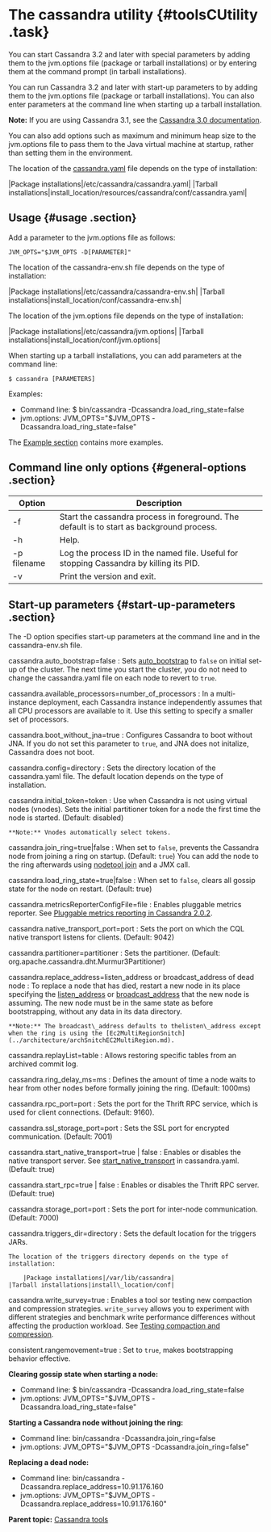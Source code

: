 # The cassandra utility {#toolsCUtility .task}

You can start Cassandra 3.2 and later with special parameters by adding them to the jvm.options file \(package or tarball installations\) or by entering them at the command prompt \(in tarball installations\).

You can run Cassandra 3.2 and later with start-up parameters to by adding them to the jvm.options file \(package or tarball installations\). You can also enter parameters at the command line when starting up a tarball installation.

**Note:** If you are using Cassandra 3.1, see the [Cassandra 3.0 documentation](/en/cassandra-oss/3.0/cassandra/tools/toolsCUtility.html).

You can also add options such as maximum and minimum heap size to the jvm.options file to pass them to the Java virtual machine at startup, rather than setting them in the environment.

The location of the [cassandra.yaml](/en/archived/cassandra/3.x/cassandra/configuration/configCassandra_yaml.html) file depends on the type of installation:

|Package installations|/etc/cassandra/cassandra.yaml|
|Tarball installations|install\_location/resources/cassandra/conf/cassandra.yaml|

## Usage {#usage .section}

Add a parameter to the jvm.options file as follows:

```
JVM_OPTS="$JVM_OPTS -D[PARAMETER]"
```

The location of the cassandra-env.sh file depends on the type of installation:

|Package installations|/etc/cassandra/cassandra-env.sh|
|Tarball installations|install\_location/conf/cassandra-env.sh|

The location of the jvm.options file depends on the type of installation:

|Package installations|/etc/cassandra/jvm.options|
|Tarball installations|install\_location/conf/jvm.options|

When starting up a tarball installations, you can add parameters at the command line:

```screen
$ cassandra [PARAMETERS]
```

Examples:

-   Command line: $ bin/cassandra -Dcassandra.load\_ring\_state=false
-   jvm.options: JVM\_OPTS="$JVM\_OPTS -Dcassandra.load\_ring\_state=false"

The [Example section](toolsCUtility.md#example) contains more examples.

## Command line only options {#general-options .section}

|Option|Description|
|------|-----------|
| -f |Start the cassandra process in foreground. The default is to start as background process.|
| -h |Help.|
| -p filename |Log the process ID in the named file. Useful for stopping Cassandra by killing its PID.|
| -v |Print the version and exit.|

## Start-up parameters {#start-up-parameters .section}

The -D option specifies start-up parameters at the command line and in the cassandra-env.sh file.

 cassandra.auto\_bootstrap=false
 :   Sets [auto\_bootstrap](../configuration/configCassandra_yaml.md#auto_bootstrap) to `false` on initial set-up of the cluster. The next time you start the cluster, you do not need to change the cassandra.yaml file on each node to revert to `true`.

  cassandra.available\_processors=number\_of\_processors 
 :   In a multi-instance deployment, each Cassandra instance independently assumes that all CPU processors are available to it. Use this setting to specify a smaller set of processors.

  cassandra.boot\_without\_jna=true
 :   Configures Cassandra to boot without JNA. If you do not set this parameter to `true`, and JNA does not initalize, Cassandra does not boot.

  cassandra.config=directory 
 :   Sets the directory location of the cassandra.yaml file. The default location depends on the type of installation.

  cassandra.initial\_token=token 
 :   Use when Cassandra is not using virtual nodes \(vnodes\). Sets the initial partitioner token for a node the first time the node is started. \(Default: disabled\)

    **Note:** Vnodes automatically select tokens.

  cassandra.join\_ring=true\|false 
 :   When set to `false`, prevents the Cassandra node from joining a ring on startup. \(Default: `true`\) You can add the node to the ring afterwards using [nodetool join](toolsJoin.md) and a JMX call.

  cassandra.load\_ring\_state=true\|false
 :   When set to `false`, clears all gossip state for the node on restart. \(Default: true\)

  cassandra.metricsReporterConfigFile=file 
 :   Enables pluggable metrics reporter. See [Pluggable metrics reporting in Cassandra 2.0.2](https://www.datastax.com/dev/blog/pluggable-metrics-reporting-in-cassandra-2-0-2).

  cassandra.native\_transport\_port=port
 :   Sets the port on which the CQL native transport listens for clients. \(Default: 9042\)

  cassandra.partitioner=partitioner 
 :   Sets the partitioner. \(Default: org.apache.cassandra.dht.Murmur3Partitioner\)

  cassandra.replace\_address=listen\_address or broadcast\_address of dead node
 :   To replace a node that has died, restart a new node in its place specifying the [listen\_address](../configuration/configCassandra_yaml.md#listen_address) or [broadcast\_address](../configuration/configCassandra_yaml.md#broadcast_address) that the new node is assuming. The new node must be in the same state as before bootstrapping, without any data in its data directory.

    **Note:** The broadcast\_address defaults to thelisten\_address except when the ring is using the [Ec2MultiRegionSnitch](../architecture/archSnitchEC2MultiRegion.md).

  cassandra.replayList=table 
 :   Allows restoring specific tables from an archived commit log.

  cassandra.ring\_delay\_ms=ms 
 :   Defines the amount of time a node waits to hear from other nodes before formally joining the ring. \(Default: 1000ms\)

  cassandra.rpc\_port=port 
 :   Sets the port for the Thrift RPC service, which is used for client connections. \(Default: 9160\).

  cassandra.ssl\_storage\_port=port 
 :   Sets the SSL port for encrypted communication. \(Default: 7001\)

  cassandra.start\_native\_transport=true \| false 
 :   Enables or disables the native transport server. See [start\_native\_transport](../configuration/configCassandra_yaml.md#start_native_transport) in cassandra.yaml. \(Default: true\)

  cassandra.start\_rpc=true \| false
 :   Enables or disables the Thrift RPC server. \(Default: true\)

  cassandra.storage\_port=port 
 :   Sets the port for inter-node communication. \(Default: 7000\)

  cassandra.triggers\_dir=directory 
 :   Sets the default location for the triggers JARs.

    The location of the triggers directory depends on the type of installation:

        |Package installations|/var/lib/cassandra|
    |Tarball installations|install\_location/conf|

  cassandra.write\_survey=true
 :   Enables a tool sor testing new compaction and compression strategies. `write_survey` allows you to experiment with different strategies and benchmark write performance differences without affecting the production workload. See [Testing compaction and compression](../operations/opsTestCompactCompress.md).

  consistent.rangemovement=true
 :   Set to `true`, makes bootstrapping behavior effective.

  **Clearing gossip state when starting a node:** 

-   Command line: $ bin/cassandra -Dcassandra.load\_ring\_state=false
-   jvm.options: JVM\_OPTS="$JVM\_OPTS -Dcassandra.load\_ring\_state=false"

 **Starting a Cassandra node without joining the ring:**

-   Command line: bin/cassandra -Dcassandra.join\_ring=false
-   jvm.options: JVM\_OPTS="$JVM\_OPTS -Dcassandra.join\_ring=false"

 **Replacing a dead node:** 

-   Command line: bin/cassandra -Dcassandra.replace\_address=10.91.176.160
-   jvm.options: JVM\_OPTS="$JVM\_OPTS -Dcassandra.replace\_address=10.91.176.160"

**Parent topic:** [Cassandra tools](../../cassandra/tools/toolsTOC.md)

